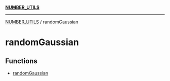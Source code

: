 [**NUMBER_UTILS**](../README.md)

***

[NUMBER_UTILS](../README.md) / randomGaussian

# randomGaussian

## Functions

- [randomGaussian](functions/randomGaussian.md)
